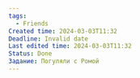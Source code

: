 ```yaml
---
tags:
  - Friends
Created time: 2024-03-03T11:32
Deadline: Invalid date
Last edited time: 2024-03-03T11:32
Status: Done
Задание: Погуляли с Ромой
---
```

